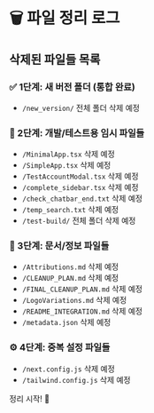 # 🗑️ 파일 정리 로그

## 삭제된 파일들 목록

### ✅ 1단계: 새 버전 폴더 (통합 완료)
- `/new_version/` 전체 폴더 삭제 예정

### 🔄 2단계: 개발/테스트용 임시 파일들
- `/MinimalApp.tsx` 삭제 예정
- `/SimpleApp.tsx` 삭제 예정  
- `/TestAccountModal.tsx` 삭제 예정
- `/complete_sidebar.tsx` 삭제 예정
- `/check_chatbar_end.txt` 삭제 예정
- `/temp_search.txt` 삭제 예정
- `/test-build/` 전체 폴더 삭제 예정

### 📝 3단계: 문서/정보 파일들
- `/Attributions.md` 삭제 예정
- `/CLEANUP_PLAN.md` 삭제 예정
- `/FINAL_CLEANUP_PLAN.md` 삭제 예정
- `/LogoVariations.md` 삭제 예정
- `/README_INTEGRATION.md` 삭제 예정
- `/metadata.json` 삭제 예정

### ⚙️ 4단계: 중복 설정 파일들
- `/next.config.js` 삭제 예정
- `/tailwind.config.js` 삭제 예정

정리 시작! 🚀